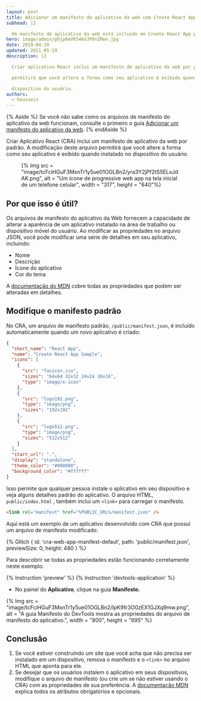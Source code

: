 ```yaml
---
layout: post
title: Adicionar um manifesto de aplicativo da web com Create React App
subhead: |2

  Um manifesto de aplicativo da web está incluído em Create React App por padrão e permite que qualquer pessoa instale seu aplicativo React em seu dispositivo.
hero: image/admin/pOjpReVK54kUJP6nZMwn.jpg
date: 2019-04-29
updated: 2021-05-19
description: |2

  Criar aplicativo React inclui um manifesto de aplicativo da web por padrão. Modificando este arquivo

  permitirá que você altere a forma como seu aplicativo é exibido quando instalado em

  dispositivo do usuário.
authors:
  - houssein
---
```


{% Aside %} Se você não sabe como os arquivos de manifesto do aplicativo da web funcionam, consulte o primeiro o guia [Adicionar um manifesto do aplicativo da web](/add-manifest). {% endAside %}

Criar Aplicativo React (CRA) inclui um manifesto de aplicativo da web por padrão. A modificação deste arquivo permitirá que você altere a forma como seu aplicativo é exibido quando instalado no dispositivo do usuário.

<figure>{% Img src = "image/tcFciHGuF3MxnTr1y5ue01OGLBn2/yra3Y2jPf2tS5ELxJdAK.png", alt = "Um ícone de progressive web app na tela inicial de um telefone celular", width = "317", height = "640"%}</figure>

## Por que isso é útil?

Os arquivos de manifesto do aplicativo da Web fornecem a capacidade de alterar a aparência de um aplicativo instalado na área de trabalho ou dispositivo móvel do usuário. Ao modificar as propriedades no arquivo JSON, você pode modificar uma série de detalhes em seu aplicativo, incluindo:

- Nome
- Descrição
- Ícone do aplicativo
- Cor do tema

A [documentação do MDN](https://developer.mozilla.org/docs/Web/Manifest) cobre todas as propriedades que podem ser alteradas em detalhes.

## Modifique o manifesto padrão

No CRA, um arquivo de manifesto padrão, `/public/manifest.json`, é incluído automaticamente quando um novo aplicativo é criado:

```json
{
  "short_name": "React App",
  "name": "Create React App Sample",
  "icons": [
    {
      "src": "favicon.ico",
      "sizes": "64x64 32x32 24x24 16x16",
      "type": "image/x-icon"
    },
    {
      "src": "logo192.png",
      "type": "image/png",
      "sizes": "192x192"
    },
    {
      "src": "logo512.png",
      "type": "image/png",
      "sizes": "512x512"
    }
  ],
  "start_url": ".",
  "display": "standalone",
  "theme_color": "#000000",
  "background_color": "#ffffff"
}
```

Isso permite que qualquer pessoa instale o aplicativo em seu dispositivo e veja alguns detalhes padrão do aplicativo. O arquivo HTML, `public/index.html` , também inclui um `<link>` para carregar o manifesto.

```html
<link rel="manifest" href="%PUBLIC_URL%/manifest.json" />
```

Aqui está um exemplo de um aplicativo desenvolvido com CRA que possui um arquivo de manifesto modificado:

{% Glitch { id: 'cra-web-app-manifest-defaut', path: 'public/manifest.json', previewSize: 0, height: 480 } %}

Para descobrir se todas as propriedades estão funcionando corretamente neste exemplo:

{% Instruction 'preview' %} {% Instruction 'devtools-application' %}

- No painel do **Aplicativo**, clique na guia **Manifesto.**

{% Img src = "image/tcFciHGuF3MxnTr1y5ue01OGLBn2/IpK9fr3O0zEX1GJXq9mw.png", alt = "A guia Manifesto do DevTools mostra as propriedades do arquivo de manifesto do aplicativo.", width = "800", height = "695" %}

## Conclusão

1. Se você estiver construindo um site que você acha que não precisa ser instalado em um dispositivo, remova o manifesto e o `<link>` no arquivo HTML que aponta para ele.
2. Se desejar que os usuários instalem o aplicativo em seus dispositivos, modifique o arquivo de manifesto (ou crie um se não estiver usando o CRA) com as propriedades de sua preferência. A [documentação MDN](https://developer.mozilla.org/docs/Web/Manifest) explica todos os atributos obrigatórios e opcionais.
